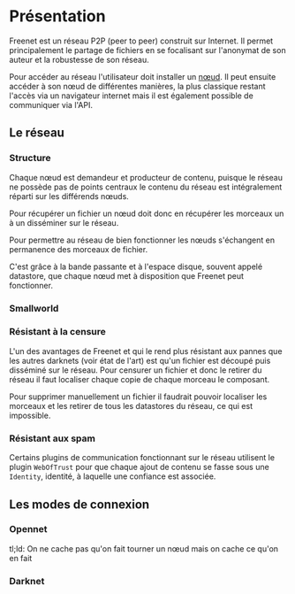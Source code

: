 # Présentation

Freenet est un réseau P2P (peer to peer) construit sur Internet. Il permet principalement le partage de fichiers en se focalisant sur l'anonymat de son auteur et la robustesse de son réseau.

Pour accéder au réseau l'utilisateur doit installer un [nœud](https://freenetproject.org/download.html). Il peut ensuite accéder à son nœud de différentes manières, la plus classique restant l'accès via un navigateur internet mais il est également possible de communiquer via l'API.

## Le réseau

### Structure

Chaque nœud est demandeur et producteur de contenu, puisque le réseau ne possède pas de points centraux le contenu du réseau est intégralement réparti sur les différends nœuds.

Pour récupérer un fichier un nœud doit donc en récupérer les morceaux un à un disséminer sur le réseau.

Pour permettre au réseau de bien fonctionner les nœuds s'échangent en permanence des morceaux de fichier.

C'est grâce à la bande passante et à l'espace disque, souvent appelé datastore, que chaque nœud met à disposition que Freenet peut fonctionner.

### Smallworld

### Résistant à la censure

L'un des avantages de Freenet et qui le rend plus résistant aux pannes que les autres darknets (voir état de l'art) est qu'un fichier est découpé puis disséminé sur le réseau. Pour censurer un fichier et donc le retirer du réseau il faut localiser chaque copie de chaque morceau le composant.

Pour supprimer manuellement un fichier il faudrait pouvoir localiser les morceaux et les retirer de tous les datastores du réseau, ce qui est impossible.

### Résistant aux spam

Certains plugins de communication fonctionnant sur le réseau utilisent le plugin `WebOfTrust` pour que chaque ajout de contenu se fasse sous une `Identity`, identité, à laquelle une confiance est associée.

## Les modes de connexion

### Opennet
tl;ld: On ne cache pas qu'on fait tourner un nœud mais on cache ce qu'on en fait

### Darknet